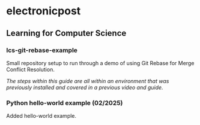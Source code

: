 <link rel="stylesheet" type="text/css" href="styles.css">

# electronicpost

## Learning for Computer Science

### lcs-git-rebase-example

Small repository setup to run through a demo of using Git Rebase for Merge Conflict Resolution.

*The steps within this guide are all within an environment that was previously installed and covered in a previous video and guide.*

### Python hello-world example (02/2025)
Added hello-world example.

